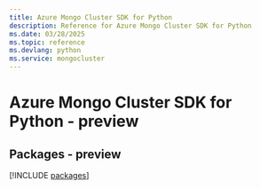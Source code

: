 ```yaml
---
title: Azure Mongo Cluster SDK for Python
description: Reference for Azure Mongo Cluster SDK for Python
ms.date: 03/28/2025
ms.topic: reference
ms.devlang: python
ms.service: mongocluster
---
```

# Azure Mongo Cluster SDK for Python - preview
## Packages - preview
[!INCLUDE [packages](mongo-cluster-index.md)]